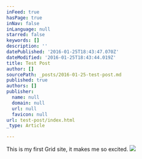 ```yaml
---
inFeed: true
hasPage: true
inNav: false
inLanguage: null
starred: false
keywords: []
description: ''
datePublished: '2016-01-25T18:43:47.070Z'
dateModified: '2016-01-25T18:43:44.019Z'
title: Test Post
author: []
sourcePath: _posts/2016-01-25-test-post.md
published: true
authors: []
publisher:
  name: null
  domain: null
  url: null
  favicon: null
url: test-post/index.html
_type: Article

---
```

This is my first Grid site, it makes me so excited.
![](https://the-grid-user-content.s3-us-west-2.amazonaws.com/b72c1067-4a60-496f-9c21-5a0b17bbd581.jpg)